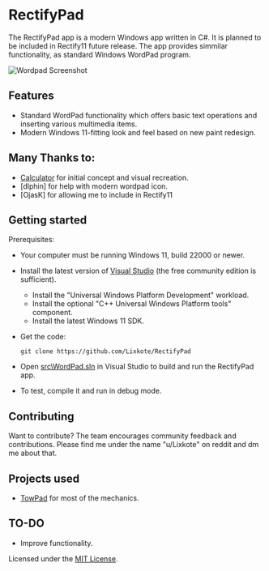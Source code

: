 # RectifyPad
The RectifyPad app is a modern Windows app written in C#. It is planned to be included in Rectify11 future release.
The app provides simmilar functionality, as standard Windows WordPad program.


  ![Wordpad Screenshot](https://github.com/Lixkote/WordPad11/blob/main/previewnew.png)

## Features
- Standard WordPad functionality which offers basic text operations and inserting various multimedia items.
- Modern Windows 11-fitting look and feel based on new paint redesign.

## Many Thanks to:
 - [Calculator](https://github.com/CalcuIator) for initial concept and visual recreation.
 - [dlphin] for help with modern wordpad icon.
 - [OjasK] for allowing me to include in Rectify11

## Getting started
Prerequisites:
- Your computer must be running Windows 11, build 22000 or newer.
- Install the latest version of [Visual Studio](https://developer.microsoft.com/en-us/windows/downloads) (the free community edition is sufficient).
  - Install the "Universal Windows Platform Development" workload.
  - Install the optional "C++ Universal Windows Platform tools" component.
  - Install the latest Windows 11 SDK.


- Get the code:
    ```
    git clone https://github.com/Lixkote/RectifyPad
    ```

- Open [src\WordPad.sln](/src/WordPad.sln) in Visual Studio to build and run the RectifyPad app.
- To test, compile it and run in debug mode.

## Contributing
Want to contribute? The team encourages community feedback and contributions. Please find me under the name "u/Lixkote" on reddit and dm me about that.

## Projects used
 - [TowPad](https://github.com/itsWindows11/TowPad) for most of the mechanics.

## TO-DO
  - Improve functionality.
  
Licensed under the [MIT License](./LICENSE).
